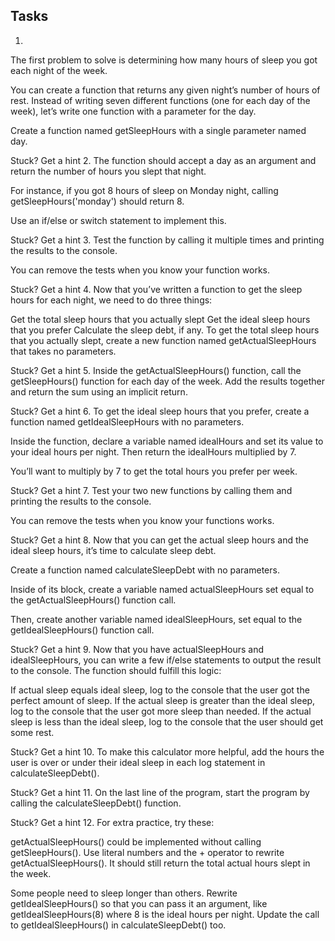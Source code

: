 ## Tasks

1.
The first problem to solve is determining how many hours of sleep you got each night of the week.

You can create a function that returns any given night’s number of hours of rest. Instead of writing seven different functions (one for each day of the week), let’s write one function with a parameter for the day.

Create a function named getSleepHours with a single parameter named day.


Stuck? Get a hint
2.
The function should accept a day as an argument and return the number of hours you slept that night.

For instance, if you got 8 hours of sleep on Monday night, calling getSleepHours('monday') should return 8.

Use an if/else or switch statement to implement this.


Stuck? Get a hint
3.
Test the function by calling it multiple times and printing the results to the console.

You can remove the tests when you know your function works.


Stuck? Get a hint
4.
Now that you’ve written a function to get the sleep hours for each night, we need to do three things:

Get the total sleep hours that you actually slept
Get the ideal sleep hours that you prefer
Calculate the sleep debt, if any.
To get the total sleep hours that you actually slept, create a new function named getActualSleepHours that takes no parameters.


Stuck? Get a hint
5.
Inside the getActualSleepHours() function, call the getSleepHours() function for each day of the week. Add the results together and return the sum using an implicit return.


Stuck? Get a hint
6.
To get the ideal sleep hours that you prefer, create a function named getIdealSleepHours with no parameters.

Inside the function, declare a variable named idealHours and set its value to your ideal hours per night. Then return the idealHours multiplied by 7.

You’ll want to multiply by 7 to get the total hours you prefer per week.


Stuck? Get a hint
7.
Test your two new functions by calling them and printing the results to the console.

You can remove the tests when you know your functions works.


Stuck? Get a hint
8.
Now that you can get the actual sleep hours and the ideal sleep hours, it’s time to calculate sleep debt.

Create a function named calculateSleepDebt with no parameters.

Inside of its block, create a variable named actualSleepHours set equal to the getActualSleepHours() function call.

Then, create another variable named idealSleepHours, set equal to the getIdealSleepHours() function call.


Stuck? Get a hint
9.
Now that you have actualSleepHours and idealSleepHours, you can write a few if/else statements to output the result to the console. The function should fulfill this logic:

If actual sleep equals ideal sleep, log to the console that the user got the perfect amount of sleep.
If the actual sleep is greater than the ideal sleep, log to the console that the user got more sleep than needed.
If the actual sleep is less than the ideal sleep, log to the console that the user should get some rest.

Stuck? Get a hint
10.
To make this calculator more helpful, add the hours the user is over or under their ideal sleep in each log statement in calculateSleepDebt().


Stuck? Get a hint
11.
On the last line of the program, start the program by calling the calculateSleepDebt() function.


Stuck? Get a hint
12.
For extra practice, try these:

getActualSleepHours() could be implemented without calling getSleepHours(). Use literal numbers and the + operator to rewrite getActualSleepHours(). It should still return the total actual hours slept in the week.

Some people need to sleep longer than others. Rewrite getIdealSleepHours() so that you can pass it an argument, like getIdealSleepHours(8) where 8 is the ideal hours per night. Update the call to getIdealSleepHours() in calculateSleepDebt() too.
